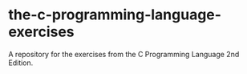 # the-c-programming-language-exercises
A repository for the exercises from the C Programming Language 2nd Edition.
